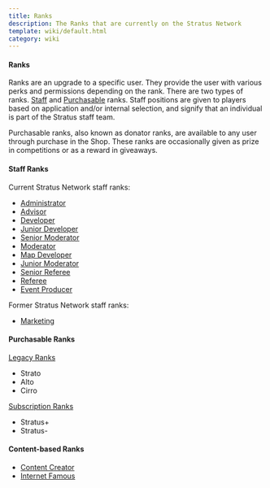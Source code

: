 ```yaml
---
title: Ranks
description: The Ranks that are currently on the Stratus Network
template: wiki/default.html
category: wiki
---
```


#### Ranks

Ranks are an upgrade to a specific user. They provide the user with various perks and permissions depending on the rank. There are two types of ranks. [Staff](/http://stratus.network/staff) and [Purchasable](/https://stratusnetwork.buycraft.net/) ranks. Staff positions are given to players based on application and/or internal selection, and signify that an individual is part of the Stratus staff team.

Purchasable ranks, also known as donator ranks, are available to any user through purchase in the Shop. These ranks are occasionally given as prize in competitions or as a reward in giveaways.

#### Staff Ranks

Current Stratus Network staff ranks:
- [Administrator](/administrators)
- [Advisor](/advisor)
- [Developer](/developer)
- [Junior Developer](/juniordeveloper)
- [Senior Moderator](/seniormoderator)
- [Moderator](/moderator)
- [Map Developer](/mapdeveloper)
- [Junior Moderator](/juniormoderator)
- [Senior Referee](seniorref)
- [Referee](/referee)
- [Event Producer](/eventproducer)

Former Stratus Network staff ranks:
- [Marketing](/marketing)

#### Purchasable Ranks

[Legacy Ranks](/legacyranks)
- Strato
- Alto
- Cirro

[Subscription Ranks](/subscriptionranks)
- Stratus+
- Stratus-

#### Content-based Ranks

- [Content Creator](/contentcreator)
- [Internet Famous](/internetfamous)

